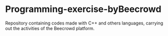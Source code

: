 # Programming-exercise-byBeecrowd
 Repository containing codes made with C++ and others languages, carrying out the activities of the Beecrowd platform.
